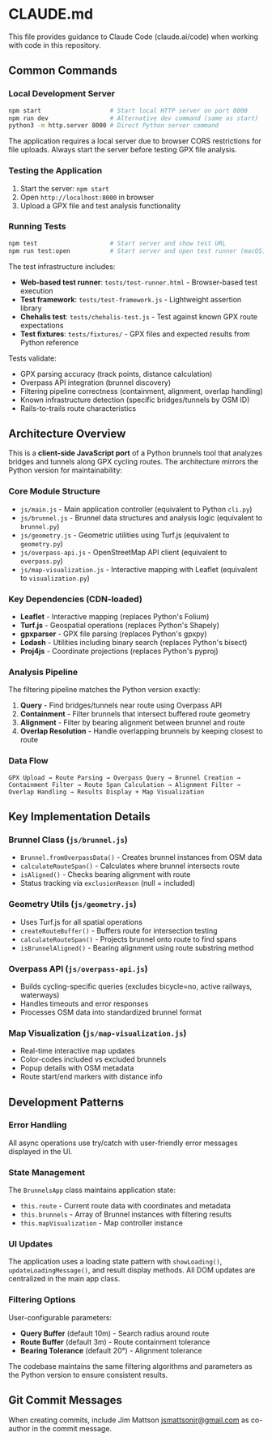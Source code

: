 # CLAUDE.md

This file provides guidance to Claude Code (claude.ai/code) when working with code in this repository.

## Common Commands

### Local Development Server
```bash
npm start                   # Start local HTTP server on port 8000
npm run dev                 # Alternative dev command (same as start)
python3 -m http.server 8000 # Direct Python server command
```

The application requires a local server due to browser CORS restrictions for file uploads. Always start the server before testing GPX file analysis.

### Testing the Application
1. Start the server: `npm start`
2. Open `http://localhost:8000` in browser
3. Upload a GPX file and test analysis functionality

### Running Tests
```bash
npm test                    # Start server and show test URL
npm run test:open           # Start server and open test runner (macOS)
```

The test infrastructure includes:
- **Web-based test runner**: `tests/test-runner.html` - Browser-based test execution
- **Test framework**: `tests/test-framework.js` - Lightweight assertion library
- **Chehalis test**: `tests/chehalis-test.js` - Test against known GPX route expectations
- **Test fixtures**: `tests/fixtures/` - GPX files and expected results from Python reference

Tests validate:
- GPX parsing accuracy (track points, distance calculation)
- Overpass API integration (brunnel discovery)
- Filtering pipeline correctness (containment, alignment, overlap handling)
- Known infrastructure detection (specific bridges/tunnels by OSM ID)
- Rails-to-trails route characteristics

## Architecture Overview

This is a **client-side JavaScript port** of a Python brunnels tool that analyzes bridges and tunnels along GPX cycling routes. The architecture mirrors the Python version for maintainability:

### Core Module Structure
- `js/main.js` - Main application controller (equivalent to Python `cli.py`)
- `js/brunnel.js` - Brunnel data structures and analysis logic (equivalent to `brunnel.py`) 
- `js/geometry.js` - Geometric utilities using Turf.js (equivalent to `geometry.py`)
- `js/overpass-api.js` - OpenStreetMap API client (equivalent to `overpass.py`)
- `js/map-visualization.js` - Interactive mapping with Leaflet (equivalent to `visualization.py`)

### Key Dependencies (CDN-loaded)
- **Leaflet** - Interactive mapping (replaces Python's Folium)
- **Turf.js** - Geospatial operations (replaces Python's Shapely)
- **gpxparser** - GPX file parsing (replaces Python's gpxpy)
- **Lodash** - Utilities including binary search (replaces Python's bisect)
- **Proj4js** - Coordinate projections (replaces Python's pyproj)

### Analysis Pipeline
The filtering pipeline matches the Python version exactly:
1. **Query** - Find bridges/tunnels near route using Overpass API
2. **Containment** - Filter brunnels that intersect buffered route geometry
3. **Alignment** - Filter by bearing alignment between brunnel and route
4. **Overlap Resolution** - Handle overlapping brunnels by keeping closest to route

### Data Flow
```
GPX Upload → Route Parsing → Overpass Query → Brunnel Creation → 
Containment Filter → Route Span Calculation → Alignment Filter → 
Overlap Handling → Results Display + Map Visualization
```

## Key Implementation Details

### Brunnel Class (`js/brunnel.js`)
- `Brunnel.fromOverpassData()` - Creates brunnel instances from OSM data
- `calculateRouteSpan()` - Calculates where brunnel intersects route
- `isAligned()` - Checks bearing alignment with route
- Status tracking via `exclusionReason` (null = included)

### Geometry Utils (`js/geometry.js`) 
- Uses Turf.js for all spatial operations
- `createRouteBuffer()` - Buffers route for intersection testing
- `calculateRouteSpan()` - Projects brunnel onto route to find spans
- `isBrunnelAligned()` - Bearing alignment using route substring method

### Overpass API (`js/overpass-api.js`)
- Builds cycling-specific queries (excludes bicycle=no, active railways, waterways)
- Handles timeouts and error responses
- Processes OSM data into standardized brunnel format

### Map Visualization (`js/map-visualization.js`)
- Real-time interactive map updates
- Color-codes included vs excluded brunnels
- Popup details with OSM metadata
- Route start/end markers with distance info

## Development Patterns

### Error Handling
All async operations use try/catch with user-friendly error messages displayed in the UI.

### State Management
The `BrunnelsApp` class maintains application state:
- `this.route` - Current route data with coordinates and metadata
- `this.brunnels` - Array of Brunnel instances with filtering results
- `this.mapVisualization` - Map controller instance

### UI Updates
The application uses a loading state pattern with `showLoading()`, `updateLoadingMessage()`, and result display methods. All DOM updates are centralized in the main app class.

### Filtering Options
User-configurable parameters:
- **Query Buffer** (default 10m) - Search radius around route
- **Route Buffer** (default 3m) - Route containment tolerance  
- **Bearing Tolerance** (default 20°) - Alignment tolerance

The codebase maintains the same filtering algorithms and parameters as the Python version to ensure consistent results.

## Git Commit Messages

When creating commits, include Jim Mattson <jsmattsonjr@gmail.com> as co-author in the commit message.
